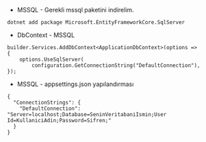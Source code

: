 * MSSQL  - Gerekli mssql paketini indirelim. 
```razor
dotnet add package Microsoft.EntityFrameworkCore.SqlServer
```

* DbContext - MSSQL

```razor
builder.Services.AddDbContext<ApplicationDbContext>(options =>
{
    options.UseSqlServer(
        configuration.GetConnectionString("DefaultConnection"),
});
```

* MSSQL - appsettings.json yapılandırması
```razor
{
  "ConnectionStrings": {
    "DefaultConnection": "Server=localhost;Database=SeninVeritabaniIsmin;User Id=KullaniciAdin;Password=Sifren;"
  }
}
```
